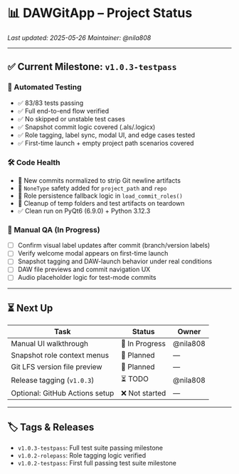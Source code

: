 # 📊 DAWGitApp – Project Status

_Last updated: 2025-05-26_
_Maintainer: @nila808_

---

## ✅ Current Milestone: `v1.0.3-testpass`

### 🧪 Automated Testing
- ✅ 83/83 tests passing
- ✅ Full end-to-end flow verified
- ✅ No skipped or unstable test cases
- ✅ Snapshot commit logic covered (.als/.logicx)
- ✅ Role tagging, label sync, modal UI, and edge cases tested
- ✅ First-time launch + empty project path scenarios covered

### 🛠️ Code Health
- 💠 New commits normalized to strip Git newline artifacts
- 💚 `NoneType` safety added for `project_path` and `repo`
- 📂 Role persistence fallback logic in `load_commit_roles()`
- 🧼 Cleanup of temp folders and test artifacts on teardown
- ✅ Clean run on PyQt6 (6.9.0) + Python 3.12.3

### 📝 Manual QA (In Progress)
- [ ] Confirm visual label updates after commit (branch/version labels)
- [ ] Verify welcome modal appears on first-time launch
- [ ] Snapshot tagging and DAW-launch behavior under real conditions
- [ ] DAW file previews and commit navigation UX
- [ ] Audio placeholder logic for test-mode commits

---

## ⏳ Next Up

| Task                              | Status     | Owner      |
|-----------------------------------|------------|------------|
| Manual UI walkthrough             | 🚧 In Progress | @nila808 |
| Snapshot role context menus       | 🧠 Planned | —          |
| Git LFS version file preview      | 🧠 Planned | —          |
| Release tagging (`v1.0.3`)        | ⏳ TODO    | @nila808   |
| Optional: GitHub Actions setup    | ❌ Not started | —     |

---

## 🏷 Tags & Releases

- `v1.0.3-testpass`: Full test suite passing milestone
- `v1.0.2-rolepass`: Role tagging logic verified
- `v1.0.2-testpass`: First full passing test suite milestone